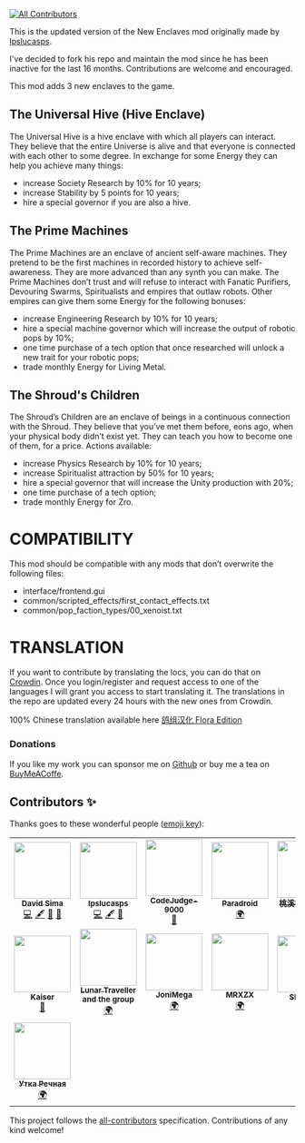 <!-- ALL-CONTRIBUTORS-BADGE:START - Do not remove or modify this section -->

[![All Contributors](https://img.shields.io/badge/all_contributors-12-dark.svg?style=tound-square)](#contributors-)

<!-- ALL-CONTRIBUTORS-BADGE:END -->

This is the updated version of the New Enclaves mod originally made by [lpslucasps](https://github.com/lpslucasps).

I've decided to fork his repo and maintain the mod since he has been inactive for the last 16 months.
Contributions are welcome and encouraged.

This mod adds 3 new enclaves to the game.

## The Universal Hive (Hive Enclave)

The Universal Hive is a hive enclave with which all players can interact. They believe that the entire Universe is alive and that everyone is connected with each other to some degree.
In exchange for some Energy they can help you achieve many things:
  - increase Society Research by 10% for 10 years; 
  - increase Stability by 5 points for 10 years; 
  - hire a special governor if you are also a hive.

## The Prime Machines

The Prime Machines are an enclave of ancient self-aware machines. They pretend to be the first machines in recorded history to achieve self-awareness. They are more advanced than any synth you can make.
The Prime Machines don’t trust and will refuse to interact with Fanatic Purifiers, Devouring Swarms, Spiritualists and empires that outlaw robots.
Other empires can give them some Energy for the following bonuses:
  - increase Engineering Research by 10% for 10 years;
  - hire a special machine governor which will increase the output of robotic pops by 10%;
  - one time purchase of a tech option that once researched will unlock a new trait for your robotic pops;
  - trade monthly Energy for Living Metal.

## The Shroud's Children

The Shroud’s Children are an enclave of beings in a continuous connection with the Shroud.
They believe that you’ve met them before, eons ago, when your physical body didn’t exist yet.
They can teach you how to become one of them, for a price.
Actions available:
  - increase Physics Research by 10% for 10 years;
  - increase Spiritualist attraction by 50% for 10 years;
  - hire a special governor that will increase the Unity production with 20%;
  - one time purchase of a tech option;
  - trade monthly Energy for Zro.

# COMPATIBILITY

This mod should be compatible with any mods that don’t overwrite the following files:
  - interface/frontend.gui
  - common/scripted_effects/first_contact_effects.txt
  - common/pop_faction_types/00_xenoist.txt

# TRANSLATION

If you want to contribute by translating the locs, you can do that on [Crowdin](https://crowdin.com/project/new-enclaves). Once you login/register and request access to one of the languages I will grant you access to start translating it. The translations in the repo are updated every 24 hours with the new ones from Crowdin.

100% Chinese translation available here [鸽组汉化 Flora Edition](https://steamcommunity.com/sharedfiles/filedetails/?id=2131014154)

### Donations

If you like my work you can sponsor me on [Github](https://github.com/sponsors/The24thDS) or buy me a tea on [BuyMeACoffe](https://www.buymeacoffee.com/the24thds).

## Contributors ✨

Thanks goes to these wonderful people ([emoji key](https://allcontributors.org/docs/en/emoji-key)):

<!-- ALL-CONTRIBUTORS-LIST:START - Do not remove or modify this section -->
<!-- prettier-ignore-start -->
<!-- markdownlint-disable -->
<table>
  <tr>
    <td align="center"><a href="https://david-sima.dev"><img src="https://avatars.githubusercontent.com/u/26633429?v=4?s=100" width="100px;" alt=""/><br /><sub><b>David Sima</b></sub></a><br /><a href="https://github.com/The24thDS/new_enclaves/commits?author=The24thDS" title="Code">💻</a> <a href="#content-The24thDS" title="Content">🖋</a> <a href="#ideas-The24thDS" title="Ideas, Planning, & Feedback">🤔</a> <a href="#maintenance-The24thDS" title="Maintenance">🚧</a></td>
    <td align="center"><a href="https://github.com/lpslucasps"><img src="https://avatars.githubusercontent.com/u/1896763?v=4?s=100" width="100px;" alt=""/><br /><sub><b>lpslucasps</b></sub></a><br /><a href="https://github.com/The24thDS/new_enclaves/commits?author=lpslucasps" title="Code">💻</a> <a href="#content-lpslucasps" title="Content">🖋</a> <a href="#ideas-lpslucasps" title="Ideas, Planning, & Feedback">🤔</a></td>
    <td align="center"><a href="https://github.com/CodeJudge-9000"><img src="https://avatars.githubusercontent.com/u/66952128?v=4?s=100" width="100px;" alt=""/><br /><sub><b>CodeJudge-9000</b></sub></a><br /><a href="https://github.com/The24thDS/new_enclaves/issues?q=author%3ACodeJudge-9000" title="Bug reports">🐛</a></td>
    <td align="center"><a href="https://crowdin.com/profile/paradroid"><img src="https://i2.wp.com/crowdin.com/images/user-picture.png" width="100px;" alt=""/><br /><sub><b>Paradroid</b></sub></a><br /><a href="" title="Translation">🌍</a></td>
    <td align="center"><a href="https://steamcommunity.com/profiles/76561198984303830"><img src="https://cdn.cloudflare.steamstatic.com/steamcommunity/public/images/avatars/d3/d3dc8c3b65b0ece07eb890b613bc0d425fec1b0d_full.jpg" width="100px;" alt=""/><br /><sub><b>桃溪柳岸醉道长</b></sub></a><br /><a href="" title="Translation">🌍</a></td>
    <td align="center"><a href="https://steamcommunity.com/id/MrArcaneGates"><img src="https://cdn.cloudflare.steamstatic.com/steamcommunity/public/images/avatars/1d/1da1356c225f7bf2d7c8e6a06d46f831ef471ae1_full.jpg" width="100px;" alt=""/><br /><sub><b>MrArcaneGates</b></sub></a><br /><a href="" title="Bug reports">🐛</a></td>
  </tr>
  <tr>
    <td align="center"><a href="https://steamcommunity.com/profiles/76561198055332584/"><img src="https://cdn.akamai.steamstatic.com/steamcommunity/public/images/avatars/67/67a664bfdc56d43b8b1194a7e9c038d677cbc565_full.jpg" width="100px;" alt=""/><br /><sub><b>Kaiser</b></sub></a><br /><a href="" title="Testing">📓 </a></td>
    <td align="center"><a href="https://steamcommunity.com/id/ReimuLi"><img src="https://cdn.akamai.steamstatic.com/steamcommunity/public/images/avatars/e6/e65d5b4d82967ddb304f0d121f3e42275c215c9c_full.jpg" width="100px;" alt=""/><br /><sub><b>Lunar Traveller and the group</b></sub></a><br /><a href="" title="Translation">🌍</a></td>
    <td align="center"><a href="https://crowdin.com/profile/jonimega"><img src="https://www.gravatar.com/avatar/74408fe3bd2949e0d45ff4fd9145a54a?s=260&d=https%3A%2F%2Fcrowdin.com%2Fimages%2Fuser-picture.png" width="100px;" alt=""/><br /><sub><b>JoniMega</b></sub></a><br /><a href="" title="Translation">🌍</a></td>
    <td align="center"><a href="https://crowdin.com/profile/mrxzx"><img src="https://crowdin-static.downloads.crowdin.com/avatar/14725286/large/666c00cfd2772116f9adee43726d6b85.png" width="100px;" alt=""/><br /><sub><b>MRXZX</b></sub></a><br /><a href="" title="Translation">🌍</a></td>
    <td align="center"><a href="https://steamcommunity.com/id/imca"><img src="https://cdn.akamai.steamstatic.com/steamcommunity/public/images/avatars/ba/ba4eb175f1d35a50eb7b05bbad90673778047f04_full.jpg" width="100px;" alt=""/><br /><sub><b>SIVA Fox</b></sub></a><br /><a href="" title="Bug reports">🐛</a></td>
    <td align="center"><a href="https://steamcommunity.com/id/ChooMcoo/"><img src="https://cdn.akamai.steamstatic.com/steamcommunity/public/images/items/1526200/1b9d00f090479d24604d15b3b8a385ad7de6433d.gif" width="100px;" alt=""/><br /><sub><b>ChooMcoo</b></sub></a><br /><a href="" title="Bug reports">🐛</a></td>
  </tr>
  <tr>
    <td align="center"><a href="https://crowdin.com/profile/oralnegorod"><img src="https://crowdin-static.downloads.crowdin.com/avatar/14744482/large/c9386643b0219b0e3b6009c437e0d2e6.jpeg" width="100px;" alt=""/><br /><sub><b>Утка Речная</b></sub></a><br /><a href="" title="Translation">🌍</a></td>
  </tr>
</table>

<!-- markdownlint-restore -->
<!-- prettier-ignore-end -->

<!-- ALL-CONTRIBUTORS-LIST:END -->

This project follows the [all-contributors](https://github.com/all-contributors/all-contributors) specification. Contributions of any kind welcome!
